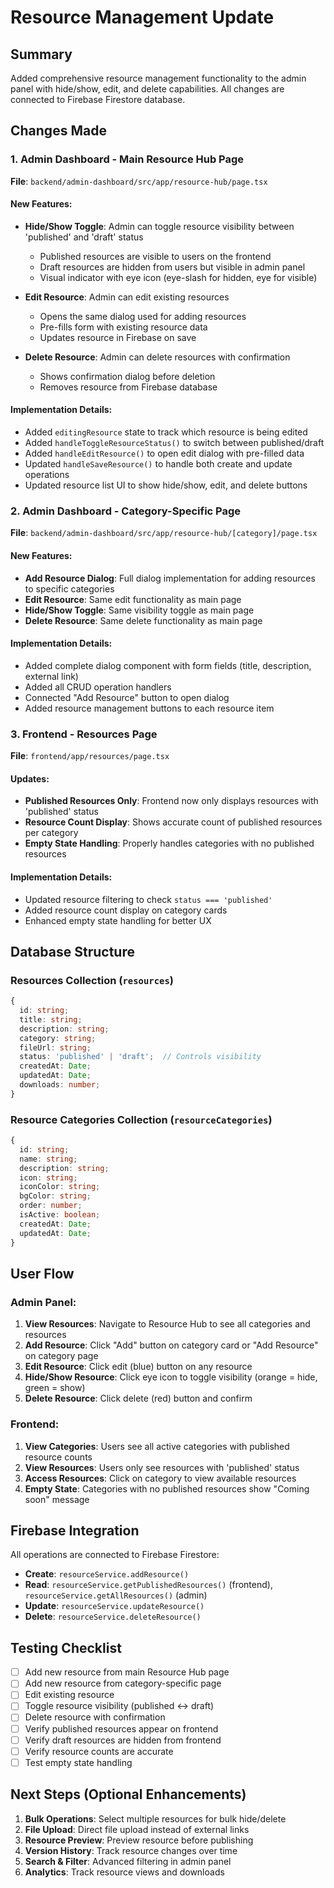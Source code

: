 # Resource Management Update

## Summary
Added comprehensive resource management functionality to the admin panel with hide/show, edit, and delete capabilities. All changes are connected to Firebase Firestore database.

## Changes Made

### 1. Admin Dashboard - Main Resource Hub Page
**File**: `backend/admin-dashboard/src/app/resource-hub/page.tsx`

#### New Features:
- **Hide/Show Toggle**: Admin can toggle resource visibility between 'published' and 'draft' status
  - Published resources are visible to users on the frontend
  - Draft resources are hidden from users but visible in admin panel
  - Visual indicator with eye icon (eye-slash for hidden, eye for visible)

- **Edit Resource**: Admin can edit existing resources
  - Opens the same dialog used for adding resources
  - Pre-fills form with existing resource data
  - Updates resource in Firebase on save

- **Delete Resource**: Admin can delete resources with confirmation
  - Shows confirmation dialog before deletion
  - Removes resource from Firebase database

#### Implementation Details:
- Added `editingResource` state to track which resource is being edited
- Added `handleToggleResourceStatus()` to switch between published/draft
- Added `handleEditResource()` to open edit dialog with pre-filled data
- Updated `handleSaveResource()` to handle both create and update operations
- Updated resource list UI to show hide/show, edit, and delete buttons

### 2. Admin Dashboard - Category-Specific Page
**File**: `backend/admin-dashboard/src/app/resource-hub/[category]/page.tsx`

#### New Features:
- **Add Resource Dialog**: Full dialog implementation for adding resources to specific categories
- **Edit Resource**: Same edit functionality as main page
- **Hide/Show Toggle**: Same visibility toggle as main page
- **Delete Resource**: Same delete functionality as main page

#### Implementation Details:
- Added complete dialog component with form fields (title, description, external link)
- Added all CRUD operation handlers
- Connected "Add Resource" button to open dialog
- Added resource management buttons to each resource item

### 3. Frontend - Resources Page
**File**: `frontend/app/resources/page.tsx`

#### Updates:
- **Published Resources Only**: Frontend now only displays resources with 'published' status
- **Resource Count Display**: Shows accurate count of published resources per category
- **Empty State Handling**: Properly handles categories with no published resources

#### Implementation Details:
- Updated resource filtering to check `status === 'published'`
- Added resource count display on category cards
- Enhanced empty state handling for better UX

## Database Structure

### Resources Collection (`resources`)
```typescript
{
  id: string;
  title: string;
  description: string;
  category: string;
  fileUrl: string;
  status: 'published' | 'draft';  // Controls visibility
  createdAt: Date;
  updatedAt: Date;
  downloads: number;
}
```

### Resource Categories Collection (`resourceCategories`)
```typescript
{
  id: string;
  name: string;
  description: string;
  icon: string;
  iconColor: string;
  bgColor: string;
  order: number;
  isActive: boolean;
  createdAt: Date;
  updatedAt: Date;
}
```

## User Flow

### Admin Panel:
1. **View Resources**: Navigate to Resource Hub to see all categories and resources
2. **Add Resource**: Click "Add" button on category card or "Add Resource" on category page
3. **Edit Resource**: Click edit (blue) button on any resource
4. **Hide/Show Resource**: Click eye icon to toggle visibility (orange = hide, green = show)
5. **Delete Resource**: Click delete (red) button and confirm

### Frontend:
1. **View Categories**: Users see all active categories with published resource counts
2. **View Resources**: Users only see resources with 'published' status
3. **Access Resources**: Click on category to view available resources
4. **Empty State**: Categories with no published resources show "Coming soon" message

## Firebase Integration

All operations are connected to Firebase Firestore:
- **Create**: `resourceService.addResource()`
- **Read**: `resourceService.getPublishedResources()` (frontend), `resourceService.getAllResources()` (admin)
- **Update**: `resourceService.updateResource()`
- **Delete**: `resourceService.deleteResource()`

## Testing Checklist

- [ ] Add new resource from main Resource Hub page
- [ ] Add new resource from category-specific page
- [ ] Edit existing resource
- [ ] Toggle resource visibility (published ↔ draft)
- [ ] Delete resource with confirmation
- [ ] Verify published resources appear on frontend
- [ ] Verify draft resources are hidden from frontend
- [ ] Verify resource counts are accurate
- [ ] Test empty state handling

## Next Steps (Optional Enhancements)

1. **Bulk Operations**: Select multiple resources for bulk hide/delete
2. **File Upload**: Direct file upload instead of external links
3. **Resource Preview**: Preview resource before publishing
4. **Version History**: Track resource changes over time
5. **Search & Filter**: Advanced filtering in admin panel
6. **Analytics**: Track resource views and downloads
